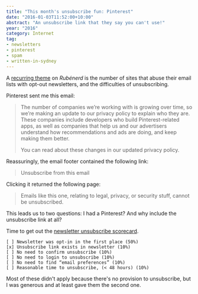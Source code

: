 ```yaml
---
title: "This month's unsubscribe fun: Pinterest"
date: "2016-01-03T11:52:00+10:00"
abstract: "An unsubscribe link that they say you can't use!"
year: "2016"
category: Internet
tag:
- newsletters
- pinterest
- spam
- written-in-sydney
---
```

A [recurring theme](https://rubenerd.com/tag/newsletters/) on *Rubénerd* is the number of sites that abuse their email lists with opt-out newsletters, and the difficulties of unsubscribing.

Pinterest sent me this email:

> The number of companies we’re working with is growing over time, so we’re making an update to our privacy policy to explain who they are. These companies include developers who build Pinterest-related apps, as well as companies that help us and our advertisers understand how recommendations and ads are doing, and keep making them better.
>
> You can read about these changes in our updated privacy policy. 

Reassuringly, the email footer contained the following link:

> Unsubscribe from this email

Clicking it returned the following page:

> Emails like this one, relating to legal, privacy, or security stuff, cannot be unsubscribed.

This leads us to two questions: I had a Pinterest? And why include the unsubscribe link at all?

Time to get out the [newsletter unsubscribe scorecard](https://rubenerd.com/newsletter-unsubscribe-score-card/).

    [ ] Newsletter was opt-in in the first place (50%)
    [x] Unsubscribe link exists in newsletter (10%)
    [ ] No need to confirm unsubscribe (10%)
    [ ] No need to login to unsubscribe (10%)
    [ ] No need to find “email preferences” (10%)
    [ ] Reasonable time to unsubscribe, (< 48 hours) (10%)

Most of these didn't apply because there's no provision to unsubscribe, but I was generous and at least gave them the second one.
